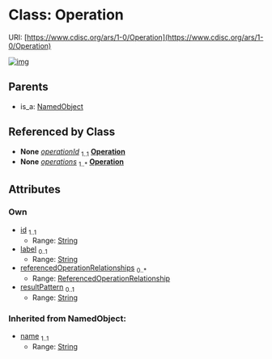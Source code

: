 
# Class: Operation




URI: [https://www.cdisc.org/ars/1-0/Operation](https://www.cdisc.org/ars/1-0/Operation)


[![img](https://yuml.me/diagram/nofunky;dir:TB/class/[ReferencedOperationRelationship],[ReferencedOperationRelationship]<referencedOperationRelationships%200..*-++[Operation&#124;id:string;label:string%20%3F;resultPattern:string%20%3F;name(i):string],[OperationResult]-%20operationId%201..1>[Operation],[ReferencedOperationRelationship]-%20operationId%201..1>[Operation],[AnalysisMethod]++-%20operations%201..*>[Operation],[NamedObject]^-[Operation],[OperationResult],[NamedObject],[AnalysisMethod])](https://yuml.me/diagram/nofunky;dir:TB/class/[ReferencedOperationRelationship],[ReferencedOperationRelationship]<referencedOperationRelationships%200..*-++[Operation&#124;id:string;label:string%20%3F;resultPattern:string%20%3F;name(i):string],[OperationResult]-%20operationId%201..1>[Operation],[ReferencedOperationRelationship]-%20operationId%201..1>[Operation],[AnalysisMethod]++-%20operations%201..*>[Operation],[NamedObject]^-[Operation],[OperationResult],[NamedObject],[AnalysisMethod])

## Parents

 *  is_a: [NamedObject](NamedObject.md)

## Referenced by Class

 *  **None** *[operationId](operationId.md)*  <sub>1..1</sub>  **[Operation](Operation.md)**
 *  **None** *[operations](operations.md)*  <sub>1..\*</sub>  **[Operation](Operation.md)**

## Attributes


### Own

 * [id](id.md)  <sub>1..1</sub>
     * Range: [String](types/String.md)
 * [label](label.md)  <sub>0..1</sub>
     * Range: [String](types/String.md)
 * [referencedOperationRelationships](referencedOperationRelationships.md)  <sub>0..\*</sub>
     * Range: [ReferencedOperationRelationship](ReferencedOperationRelationship.md)
 * [resultPattern](resultPattern.md)  <sub>0..1</sub>
     * Range: [String](types/String.md)

### Inherited from NamedObject:

 * [name](name.md)  <sub>1..1</sub>
     * Range: [String](types/String.md)
